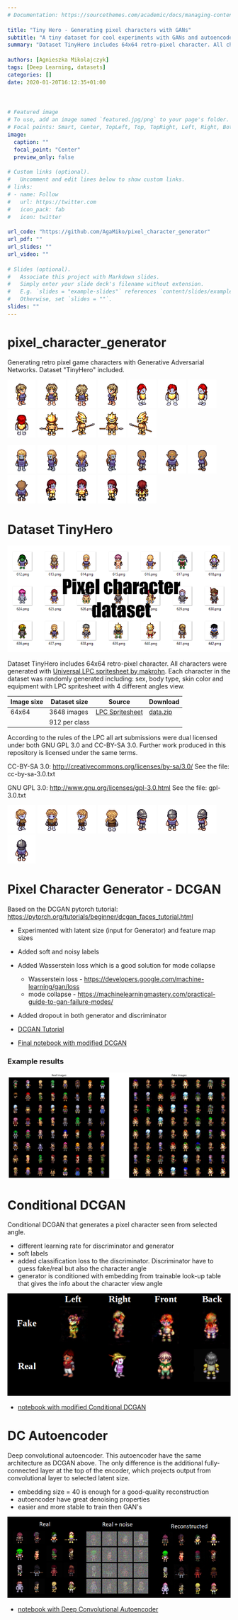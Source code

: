 ```yaml
---
# Documentation: https://sourcethemes.com/academic/docs/managing-content/

title: "Tiny Hero - Generating pixel characters with GANs"
subtitle: "A tiny dataset for cool experiments with GANs and autoencoders."
summary: "Dataset TinyHero includes 64x64 retro-pixel character. All characters were generated with [Universal LPC spritesheet by makrohn](https://github.com/makrohn/Universal-LPC-spritesheet/tree/7040e2fe85d2cb1e8154ec5fce382589d369bdb8). Each character in the dataset was randomly generated including: sex, body type, skin color and equipment with LPC spritesheet with 4 different angles view."

authors: [Agnieszka Mikolajczyk]
tags: [Deep Learning, datasets]
categories: []
date: 2020-01-20T16:12:35+01:00



# Featured image
# To use, add an image named `featured.jpg/png` to your page's folder.
# Focal points: Smart, Center, TopLeft, Top, TopRight, Left, Right, BottomLeft, Bottom, BottomRight.
image:
  caption: ""
  focal_point: "Center"
  preview_only: false

# Custom links (optional).
#   Uncomment and edit lines below to show custom links.
# links:
# - name: Follow
#   url: https://twitter.com
#   icon_pack: fab
#   icon: twitter

url_code: "https://github.com/AgaMiko/pixel_character_generator"
url_pdf: ""
url_slides: ""
url_video: ""

# Slides (optional).
#   Associate this project with Markdown slides.
#   Simply enter your slide deck's filename without extension.
#   E.g. `slides = "example-slides"` references `content/slides/example-slides.md`.
#   Otherwise, set `slides = ""`.
slides: ""
---
```

# pixel_character_generator
 Generating retro pixel game characters with Generative Adversarial Networks. Dataset "TinyHero" included.
 
 ![](images/58.png)  ![](images/58_2.png)  ![](images/58_3.png)  ![](images/58_4.png)
 ![](images/212.png)  ![](images/212_2.png)  ![](images/212_3.png)  ![](images/212_4.png)
 ![](images/584.png)  ![](images/584_2.png)  ![](images/584_3.png)  ![](images/584_4.png)

 ![](images/111.png)  ![](images/111_2.png)  ![](images/111_3.png)  ![](images/111_4.png)
 ![](images/585.png)  ![](images/585_2.png)  ![](images/585_3.png)  ![](images/585_4.png)
 ![](images/586.png)  ![](images/586_2.png)  ![](images/586_3.png)  ![](images/586_4.png)

 
 # Dataset TinyHero
 
 ![](images/random_chars.png)
 
Dataset TinyHero includes 64x64 retro-pixel character. All characters were generated with [Universal LPC spritesheet by makrohn](https://github.com/makrohn/Universal-LPC-spritesheet/tree/7040e2fe85d2cb1e8154ec5fce382589d369bdb8). Each character in the dataset was randomly generated including: sex, body type, skin color and equipment with LPC spritesheet with 4 different angles view. 

| Image sixe | Dataset size  | Source          | Download |
|------------|---------------|-----------------|----------|
| 64x64      | 3648 images   | [LPC Spritesheet](https://github.com/makrohn/Universal-LPC-spritesheet/tree/7040e2fe85d2cb1e8154ec5fce382589d369bdb8) | [data.zip](data.zip)|
|            | 912 per class |                 |          |

According to the rules of the LPC all art submissions were dual licensed under both GNU GPL 3.0 and CC-BY-SA 3.0. Further work produced in this repository is licensed under the same terms.

CC-BY-SA 3.0:
http://creativecommons.org/licenses/by-sa/3.0/
See the file: cc-by-sa-3.0.txt

GNU GPL 3.0:
http://www.gnu.org/licenses/gpl-3.0.html
See the file: gpl-3.0.txt

 ![](images/587.png)  ![](images/587_2.png)  ![](images/587_3.png)  ![](images/587_4.png)
 ![](images/588.png)  ![](images/588_2.png)  ![](images/588_3.png)  ![](images/588_4.png)
 
# Pixel Character Generator - DCGAN
Based on the DCGAN pytorch tutorial: https://pytorch.org/tutorials/beginner/dcgan_faces_tutorial.html

  * Experimented with latent size (input for Generator) and feature map sizes 
  * Added soft and noisy labels
  * Added Wasserstein loss which is a good solution for mode collapse
    * Wasserstein loss - https://developers.google.com/machine-learning/gan/loss
    * mode collapse - https://machinelearningmastery.com/practical-guide-to-gan-failure-modes/
  * Added dropout in both generator and discriminator

* [DCGAN Tutorial](https://pytorch.org/tutorials/beginner/dcgan_faces_tutorial.html)
* [Final notebook with modified DCGAN](https://github.com/AgaMiko/pixel_character_generator/blob/master/notebooks/3_DCGAN.ipynb)

### Example results

![](images/real_fake.png)

# Conditional DCGAN

Conditional DCGAN that generates a pixel character seen from selected angle.

* different learning rate for discriminator and generator
* soft labels
* added classification loss to the discriminator. Discriminator have to guess fake/real but also the character angle
* generator is conditioned with embedding from trainable look-up table that gives the info about the character view angle

![](images/CGAN.PNG)

* [notebook with modified Conditional DCGAN](https://github.com/AgaMiko/pixel_character_generator/blob/master/notebooks/4_Conditional_DCGAN.ipynb)

# DC Autoencoder
Deep convolutional autoencoder. This autoencoder have the same architecture as DCGAN above. The only difference is the additional fully-connected layer at the top of the encoder, which projects output from convolutional layer to selected latent size.

* embedding size = 40 is enough for a good-quality reconstruction
* autoencoder have great denoising properties
* easier and more stable to train then GAN's

![](images/DCAE.png)

* [notebook with Deep Convolutional Autoencoder](notebooks/5_DC_Autoencoder.ipynb)



